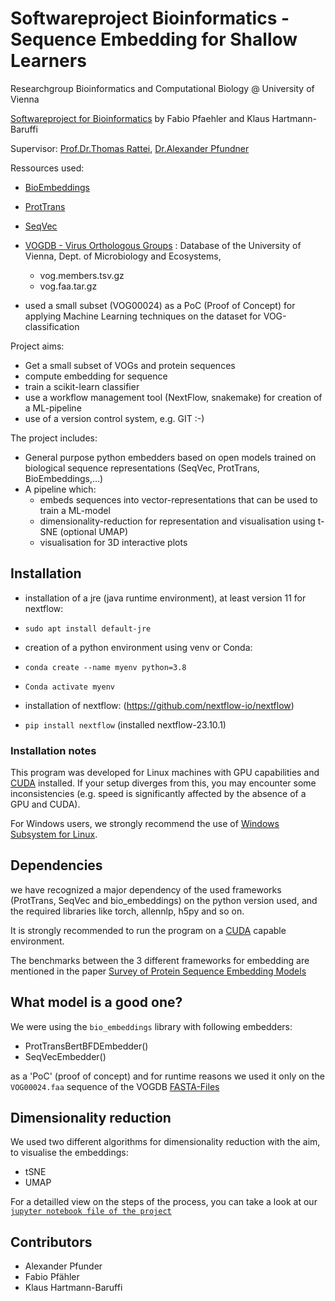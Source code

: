 # Softwareproject Bioinformatics -  Sequence Embedding for Shallow Learners
Researchgroup Bioinformatics and Computational Biology @ University of Vienna

[Softwareproject for Bioinformatics](https://ufind.univie.ac.at/de/course.html?lv=053531&semester=2023W 
) by Fabio Pfaehler and Klaus Hartmann-Baruffi

Supervisor: [Prof.Dr.Thomas Rattei](mailto:thomas.rattei@univie.ac.at), [Dr.Alexander Pfundner](alexander.pfundner@univie.ac.at)

Ressources used:

- [BioEmbeddings](https://github.com/sacdallago/bio_embeddings) 
- [ProtTrans](https://github.com/agemagician/ProtTrans)
- [SeqVec](https://github.com/Rostlab/SeqVec)
- [VOGDB - Virus Orthologous Groups](https://vogdb.org/download) : Database of the University of Vienna, Dept. of Microbiology and Ecosystems,
  - vog.members.tsv.gz
  - vog.faa.tar.gz

- used a small subset (VOG00024) as a PoC (Proof of Concept) for applying Machine Learning techniques on the dataset for VOG-classification 

Project aims:
- Get a small subset of VOGs and protein sequences
- compute embedding for sequence
- train a scikit-learn classifier
- use a workflow management tool (NextFlow, snakemake) for creation of a ML-pipeline
- use of a version control system, e.g. GIT :-)

The project includes:
- General purpose python embedders based on open models trained on biological sequence representations (SeqVec, ProtTrans, BioEmbeddings,...)
- A pipeline which:
  - embeds sequences into vector-representations that can be used to train a ML-model
  - dimensionality-reduction for representation and visualisation using t-SNE (optional UMAP)
  - visualisation for 3D interactive plots
 
## Installation

- installation of a jre (java runtime environment), at least version 11 for nextflow:
-   `sudo apt install default-jre`

- creation of a python environment using venv or Conda:
-   `conda create --name myenv python=3.8`
-   
     `Conda activate myenv`

- installation of nextflow: (https://github.com/nextflow-io/nextflow)
-   `pip install nextflow` (installed nextflow-23.10.1)


### Installation notes

This program was developed for Linux machines with GPU capabilities and [CUDA](https://developer.nvidia.com/cuda-zone) installed. If your setup diverges from this, you may encounter some inconsistencies (e.g. speed is significantly affected by the absence of a GPU and CUDA). 

For Windows users, we strongly recommend the use of [Windows Subsystem for Linux](https://docs.microsoft.com/en-us/windows/wsl/install-win10).

## Dependencies

we have recognized a major dependency of the used frameworks (ProtTrans, SeqVec and bio_embeddings) on the python version used, and the required libraries like torch, allennlp, h5py and so on. 

It is strongly recommended to run the program on a  [CUDA](https://developer.nvidia.com/cuda-zone) capable environment.

The benchmarks between the 3 different frameworks for embedding are mentioned in the paper [Survey of Protein Sequence Embedding Models](mdpi.com/1422-0067/24/4/3775)

## What model is a good one?

 We were using the `bio_embeddings` library with following embedders:
 - ProtTransBertBFDEmbedder()
 - SeqVecEmbedder()
 
 as a 'PoC' (proof of concept) and for runtime reasons we used it only on the `VOG00024.faa` sequence of the VOGDB [FASTA-Files ](https://www.ncbi.nlm.nih.gov/genbank/fastaformat/)

 ## Dimensionality reduction

 We used two different algorithms for dimensionality reduction with the aim, to visualise the embeddings:
 - tSNE
 - UMAP

For a detailled view on the steps of the process, you can take a look at our [`jupyter notebook file of the project`](https://github.com/klausHartman/swproject23/blob/main/SPNotebook.ipynb)

## Contributors

- Alexander Pfunder
- Fabio Pfähler
- Klaus Hartmann-Baruffi
